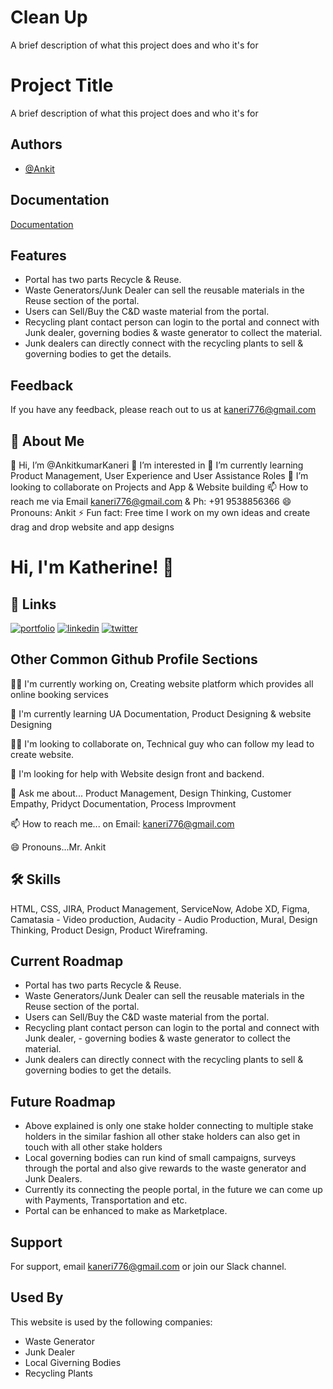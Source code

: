 
# Clean Up

A brief description of what this project does and who it's for


# Project Title

A brief description of what this project does and who it's for


## Authors

- [@Ankit](https://github.com/AnkitkumarKaneri)


## Documentation

[Documentation](https://linktodocumentation)


## Features

- Portal has two parts Recycle & Reuse.
- Waste Generators/Junk Dealer can sell the reusable materials in the Reuse section of the portal.
- Users can Sell/Buy the C&D waste material from the portal.
- Recycling plant contact person can login to the portal and connect with Junk dealer, governing bodies & waste generator to collect the material.
- Junk dealers can directly connect with the recycling plants to sell & governing bodies to get the details.



## Feedback

If you have any feedback, please reach out to us at kaneri776@gmail.com


## 🚀 About Me
👋 Hi, I’m @AnkitkumarKaneri
👀 I’m interested in
🌱 I’m currently learning Product Management, User Experience and User Assistance Roles
💞️ I’m looking to collaborate on Projects and App & Website building
📫 How to reach me via Email kaneri776@gmail.com & Ph: +91 9538856366
😄 Pronouns: Ankit
⚡ Fun fact: Free time I work on my own ideas and create drag and drop website and app designs


# Hi, I'm Katherine! 👋


## 🔗 Links
[![portfolio](https://img.shields.io/badge/my_portfolio-000?style=for-the-badge&logo=ko-fi&logoColor=white)](https://github.com/AnkitkumarKaneri)
[![linkedin](https://img.shields.io/badge/linkedin-0A66C2?style=for-the-badge&logo=linkedin&logoColor=white)](https://www.linkedin.com/in/ankitkumar-kaneri-723237102/)
[![twitter](https://img.shields.io/badge/twitter-1DA1F2?style=for-the-badge&logo=twitter&logoColor=white)](https://twitter.com/kaneri776_ankit)


## Other Common Github Profile Sections
👩‍💻 I'm currently working on, Creating website platform which provides all online booking services

🧠 I'm currently learning UA Documentation, Product Designing & website Designing

👯‍♀️ I'm looking to collaborate on, Technical guy who can follow my lead to create website.

🤔 I'm looking for help with Website design front and backend.

💬 Ask me about... Product Management, Design Thinking, Customer Empathy, Pridyct Documentation, Process Improvment

📫 How to reach me... on Email: kaneri776@gmail.com

😄 Pronouns...Mr. Ankit



## 🛠 Skills
HTML, CSS, JIRA, Product Management, ServiceNow, Adobe XD, Figma, Camatasia - Video production, Audacity - Audio Production, Mural, Design Thinking, Product Design, Product Wireframing.





## Current Roadmap

- Portal has two parts Recycle & Reuse.
- Waste Generators/Junk Dealer can sell the reusable materials in the Reuse section of the portal.
- Users can Sell/Buy the C&D waste material from the portal.
- Recycling plant contact person can login to the portal and connect with Junk dealer, - governing bodies & waste generator to collect the material.
- Junk dealers can directly connect with the recycling plants to sell & governing bodies to get the details.

## Future Roadmap

- Above explained is only one stake holder connecting to multiple stake holders in the similar fashion all other stake holders can also get in touch with all other stake holders
- Local governing bodies can run kind of small campaigns, surveys through the portal and also give rewards to the waste generator and Junk Dealers.
- Currently its connecting the people portal, in the future we can come up with Payments, Transportation and etc.
- Portal can be enhanced to make as Marketplace.






## Support

For support, email kaneri776@gmail.com or join our Slack channel.


## Used By

This website is used by the following companies:

- Waste Generator
- Junk Dealer
- Local Giverning Bodies
- Recycling Plants

